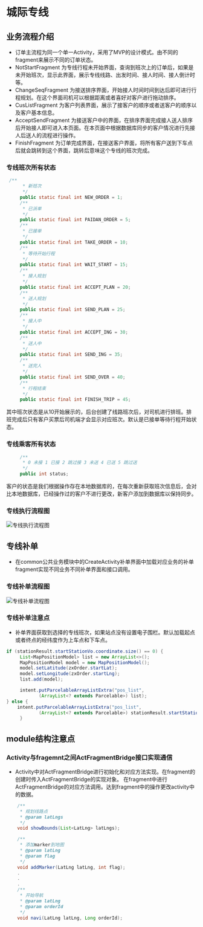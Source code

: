 # 城际专线
## 业务流程介绍
* 订单主流程为同一个单一Activity，采用了MVP的设计模式。由不同的fragment来展示不同的订单状态。
* NotStartFragment 为专线行程未开始界面，查询到班次上的订单后，如果是未开始班次，显示此界面，展示专线线路、出发时间、接人时间、接人倒计时等。
* ChangeSeqFragment 为接送排序界面，开始接人时间时间到达后即可进行行程规划。在这个界面司机可以根据距离或者喜好对客户进行拖动排序。
* CusListFragment 为客户列表界面，展示了接客户的顺序或者送客户的顺序以及客户基本信息。
* AcceptSendFragment 为接送客户中的界面，在排序界面完成接人送人排序后开始接人即可进入本页面。在本页面中根据数据库同步的客户情况进行先接人后送人的流程进行操作。
* FinishFragment 为订单完成界面，在接送客户界面，将所有客户送到下车点后就会跳转到这个界面，跳转后意味这个专线的班次完成。

### 专线班次所有状态
```java
 /**
      * 新班次
      */
     public static final int NEW_ORDER = 1;
     /**
      * 已派单
      */
     public static final int PAIDAN_ORDER = 5;
     /**
      * 已接单
      */
     public static final int TAKE_ORDER = 10;
     /**
      * 等待开始行程
      */
     public static final int WAIT_START = 15;
     /**
      * 接人规划
      */
     public static final int ACCEPT_PLAN = 20;
     /**
      * 送人规划
      */
     public static final int SEND_PLAN = 25;
     /**
      * 接人中
      */
     public static final int ACCEPT_ING = 30;
     /**
      * 送人中
      */
     public static final int SEND_ING = 35;
     /**
      * 送完人
      */
     public static final int SEND_OVER = 40;
     /**
      * 行程结束
      */
     public static final int FINISH_TRIP = 45;
```
其中班次状态是从10开始展示的，后台创建了线路班次后，对司机进行排班。排班完成后只有客户买票后司机端才会显示对应班次。默认是已接单等待行程开始状态。

### 专线乘客所有状态
```java
     /**
      * 0 未接 1 已接 2 跳过接 3 未送 4 已送 5 跳过送
      */
     public int status;
```
客户的状态是我们根据操作存在本地数据库的，在每次重新获取班次信息后，会对比本地数据库，已经操作过的客户不进行更改，新客户添加到数据库以保持同步。

### 专线执行流程图
![专线执行流程图](./cityline.jpg)

## 专线补单
* 在common公共业务模块中的CreateActivity补单界面中加载对应业务的补单fragment实现不同业务不同补单界面和接口调用。
### 专线补单流程图
![专线补单流程图](./zx_create.jpg)

### 专线补单注意点
* 补单界面获取到选择的专线班次，如果站点没有设置电子围栏。默认加载起点或者终点的经纬度作为上车点和下车点。
```java
if (stationResult.startStationVo.coordinate.size() == 0) {
     List<MapPositionModel> list = new ArrayList<>();
     MapPositionModel model = new MapPositionModel();
     model.setLatitude(zxOrder.startLat);
     model.setLongitude(zxOrder.startLng);
     list.add(model);

     intent.putParcelableArrayListExtra("pos_list",
            (ArrayList<? extends Parcelable>) list);
} else {
    intent.putParcelableArrayListExtra("pos_list",
            (ArrayList<? extends Parcelable>) stationResult.startStationVo.coordinate);
     }
```

## module结构注意点
### Activity与fragemnt之间ActFragmentBridge接口实现通信
* Activity中对ActFragmentBridge进行初始化和对应方法实现。在fragment的创建时传入ActFragmentBridge的实现对象。
在fragment中进行ActFragmentBridge的对应方法调用。达到fragment中的操作更改activity中的数据。
```java
    /**
     * 规划线路点
     * @param latLngs
     */
    void showBounds(List<LatLng> latLngs);

    /**
     * 添加marker到地图
     * @param latLng
     * @param flag
     */
    void addMarker(LatLng latLng, int flag);
    .
    .
    .
    /**
     * 开始导航
     * @param latLng
     * @param orderId
     */
    void navi(LatLng latLng, Long orderId);
```

